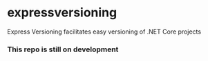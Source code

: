 # expressversioning
Express Versioning facilitates easy versioning of .NET Core projects

### This repo is still on development
